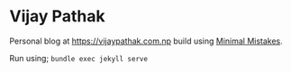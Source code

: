 # Vijay Pathak

Personal blog at https://vijaypathak.com.np build using [Minimal Mistakes](https://mmistakes.github.io/minimal-mistakes/).

Run using; ```bundle exec jekyll serve```




